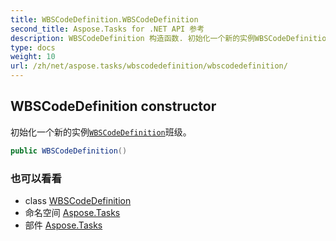 ```yaml
---
title: WBSCodeDefinition.WBSCodeDefinition
second_title: Aspose.Tasks for .NET API 参考
description: WBSCodeDefinition 构造函数. 初始化一个新的实例WBSCodeDefinition班级
type: docs
weight: 10
url: /zh/net/aspose.tasks/wbscodedefinition/wbscodedefinition/
---
```

## WBSCodeDefinition constructor

初始化一个新的实例[`WBSCodeDefinition`](../)班级。

```csharp
public WBSCodeDefinition()
```

### 也可以看看

* class [WBSCodeDefinition](../)
* 命名空间 [Aspose.Tasks](../../wbscodedefinition/)
* 部件 [Aspose.Tasks](../../../)


